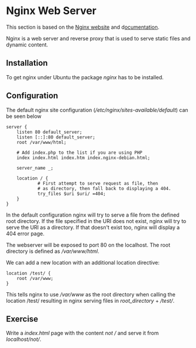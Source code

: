 # Nginx Web Server

This section is based on the [Nginx website](https://www.nginx.com/) and d[ocumentation](https://docs.nginx.com/nginx/admin-guide/web-server/serving-static-content/).

Nginx is a web server and reverse proxy that is used to serve static files and dynamic content.

## Installation
To get nginx under Ubuntu the package *nginx* has to be installed.

## Configuration
The default nginx site configuration (*/etc/nginx/sites-available/default*) can be seen below

```
server {
    listen 80 default_server;
    listen [::]:80 default_server;
    root /var/www/html;

    # Add index.php to the list if you are using PHP
    index index.html index.htm index.nginx-debian.html;

    server_name _;

    location / {
            # First attempt to serve request as file, then
            # as directory, then fall back to displaying a 404.
            try_files $uri $uri/ =404;
    }
}

```

In the default configuration nginx will try to serve a file from the defined root directory. If the file specified in the URI does not exist, nginx will try to serve the URI as a directory. If that doesn't exist too, nginx will display a 404 error page.

The webserver will be exposed to port 80 on the localhost.
The root directory is defined as */var/www/html*.

We can add a new location with an additional location directive:

```
location /test/ {
    root /var/www;
}
```
This tells nginx to use */var/www* as the root directory when calling the location /test/ resulting in nginx serving files in *root_directory* + */test/*.

## Exercise
Write a *index.html* page with the content *not /* and serve it from *localhost/not/*.